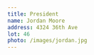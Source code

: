```yaml
---
title: President
name: Jordan Moore
address: 4324 36th Ave
lot: 46
photo: /images/jordan.jpg
---
```

